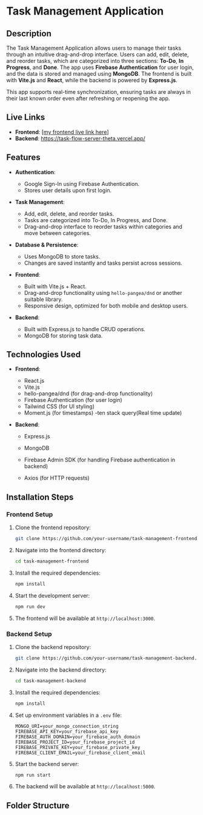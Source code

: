 # Task Management Application

## Description

The Task Management Application allows users to manage their tasks through an intuitive drag-and-drop interface. Users can add, edit, delete, and reorder tasks, which are categorized into three sections: **To-Do**, **In Progress**, and **Done**. The app uses **Firebase Authentication** for user login, and the data is stored and managed using **MongoDB**. The frontend is built with **Vite.js** and **React**, while the backend is powered by **Express.js**.

This app supports real-time synchronization, ensuring tasks are always in their last known order even after refreshing or reopening the app.

## Live Links

- **Frontend**: [\[my frontend live link here\]](https://taskflow-app-ccd4a.web.app/)
- **Backend**: https://task-flow-server-theta.vercel.app/
## Features

- **Authentication**: 
  - Google Sign-In using Firebase Authentication.
  - Stores user details upon first login.

- **Task Management**: 
  - Add, edit, delete, and reorder tasks.
  - Tasks are categorized into To-Do, In Progress, and Done.
  - Drag-and-drop interface to reorder tasks within categories and move between categories.

- **Database & Persistence**: 
  - Uses MongoDB to store tasks.
  - Changes are saved instantly and tasks persist across sessions.
 

- **Frontend**: 
  - Built with Vite.js + React.
  - Drag-and-drop functionality using `hello-pangea/dnd` or another suitable library.
  - Responsive design, optimized for both mobile and desktop users.

- **Backend**: 
  - Built with Express.js to handle CRUD operations.
  - MongoDB for storing task data.


## Technologies Used

- **Frontend**:
  - React.js
  - Vite.js
  - hello-pangea/dnd (for drag-and-drop functionality)
  - Firebase Authentication (for user login)
  - Tailwind CSS (for UI styling)
  - Moment.js (for timestamps)
  -ten stack query(Real time update)

- **Backend**:
  - Express.js
  - MongoDB
  
  - Firebase Admin SDK (for handling Firebase authentication in backend)
  - Axios (for HTTP requests)

## Installation Steps

### Frontend Setup

1. Clone the frontend repository:
    ```bash
    git clone https://github.com/your-username/task-management-frontend.git
    ```

2. Navigate into the frontend directory:
    ```bash
    cd task-management-frontend
    ```

3. Install the required dependencies:
    ```bash
    npm install
    ```

4. Start the development server:
    ```bash
    npm run dev
    ```

5. The frontend will be available at `http://localhost:3000`.

### Backend Setup

1. Clone the backend repository:
    ```bash
    git clone https://github.com/your-username/task-management-backend.git
    ```

2. Navigate into the backend directory:
    ```bash
    cd task-management-backend
    ```

3. Install the required dependencies:
    ```bash
    npm install
    ```

4. Set up environment variables in a `.env` file:
    ```env
    MONGO_URI=your_mongo_connection_string
    FIREBASE_API_KEY=your_firebase_api_key
    FIREBASE_AUTH_DOMAIN=your_firebase_auth_domain
    FIREBASE_PROJECT_ID=your_firebase_project_id
    FIREBASE_PRIVATE_KEY=your_firebase_private_key
    FIREBASE_CLIENT_EMAIL=your_firebase_client_email
    ```

5. Start the backend server:
    ```bash
    npm run start
    ```

6. The backend will be available at `http://localhost:5000`.

## Folder Structure

